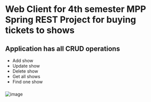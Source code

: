 # Web Client for 4th semester MPP Spring REST Project for buying tickets to shows
## Application has all CRUD operations
- Add show
- Update show
- Delete show
- Get all shows
- Find one show
###
![image](https://github.com/Matrei3/MPP-Web-Client/assets/115424656/5fd83021-ec3e-452d-bcb8-1889e98c86e1)
